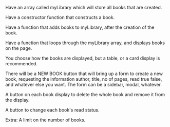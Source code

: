 
Have an array called myLibrary which will store all books that are created.

Have a constructor function that constructs a book.

Have a function that adds books to myLibrary, after the creation of the book.

Have a function that loops through the myLibrary array, and displays books on the page.

You choose how the books are displayed, but a table, or a card display is recommended.

There will be a NEW BOOK button that will bring up a form to create a new book, requesting the information 
author, title, no of pages, read true false, and whatever else you want. The form can be a sidebar, modal, whatever.

A button on each book display to delete the whole book and remove it from the display.

A button to change each book's read status.

Extra: A limit on the number of books.

